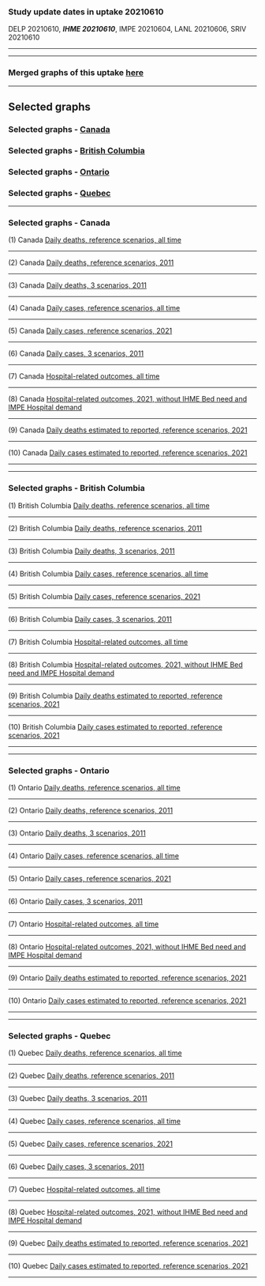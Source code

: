 ### Study update dates in uptake 20210610

DELP 20210610, **_IHME 20210610_**, IMPE 20210604, LANL 20210606, SRIV 20210610


****
****


### Merged graphs of this uptake [here](https://github.com/pourmalek/CovidVisualizedCountry/blob/main/20210610/graphs%20merge%2020210610.pdf)


****

## Selected graphs

### Selected graphs - [Canada](https://github.com/pourmalek/CovidVisualizedCountry/blob/main/20210610/readme.md#selected-graphs---canada-1)

### Selected graphs - [British Columbia](https://github.com/pourmalek/CovidVisualizedCountry/blob/main/20210610/readme.md#selected-graphs---british-columbia-1)

### Selected graphs - [Ontario](https://github.com/pourmalek/CovidVisualizedCountry/blob/main/20210610/readme.md#selected-graphs---ontario-1)

### Selected graphs - [Quebec](https://github.com/pourmalek/CovidVisualizedCountry/blob/main/20210610/readme.md#selected-graphs---quebec-1)

****

### Selected graphs - Canada

(1) Canada [Daily deaths, reference scenarios, all time](https://github.com/pourmalek/CovidVisualizedCountry/blob/main/20210610/output/merge/CAN%20SUB/CAN1%2011aDayDeaMERGnat%20alltime%20-%20COVID-19%20daily%20deaths%2C%20Canada%2C%20National%2C%20reference%20scenarios%2C%20all%20time.pdf)


****

(2) Canada [Daily deaths, reference scenarios, 2011](https://github.com/pourmalek/CovidVisualizedCountry/blob/main/20210610/output/merge/CAN%20SUB/CAN2%2012aDayDeaMERGnat%202021%20-%20COVID-19%20daily%20deaths%2C%20Canada%2C%20National%2C%20reference%20scenarios%2C%202021.pdf)


****

(3) Canada [Daily deaths, 3 scenarios, 2011](https://github.com/pourmalek/CovidVisualizedCountry/blob/main/20210610/output/merge/CAN%20SUB/CAN3%2014aDayDeaMERGnat%202021%203%20scenarios%20-%20COVID-19%20daily%20deaths%2C%20Canada%2C%20National%2C%203%20scenarios%2C%202021.pdf)


****

(4) Canada [Daily cases, reference scenarios, all time](https://github.com/pourmalek/CovidVisualizedCountry/blob/main/20210610/output/merge/CAN%20SUB/CAN4%2031aDayCasMERGnat%20alltime%20-%20COVID-19%20daily%20cases%2C%20Canada%2C%20National%2C%20reference%20scenarios.pdf)


****

(5) Canada [Daily cases, reference scenarios, 2021](https://github.com/pourmalek/CovidVisualizedCountry/blob/main/20210610/output/merge/CAN%20SUB/CAN5%2032aDayCasMERGnat%202021%20-%20COVID-19%20daily%20cases%2C%20Canada%2C%20National%2C%20reference%20scenarios%2C%202021.pdf)


****

(6) Canada [Daily cases, 3 scenarios, 2011](https://github.com/pourmalek/CovidVisualizedCountry/blob/main/20210610/output/merge/CAN%20SUB/CAN6%2034aDayCasMERGnat%202021%203scen%20-%20COVID-19%20daily%20cases%2C%20Canada%2C%20National%2C%203%20scenarios%2C%202021%2C%20uncertainty.pdf)


****

(7) Canada [Hospital-related outcomes, all time](https://github.com/pourmalek/CovidVisualizedCountry/blob/main/20210610/output/merge/CAN%20SUB/CAN7%2071aDayHosMERGnat%20%20alltime%20-%20COVID-19%20hospital-related%20outcomes%2C%20Canada%2C%20National.pdf)


****

(8) Canada [Hospital-related outcomes, 2021, without IHME Bed need and IMPE Hospital demand](https://github.com/pourmalek/CovidVisualizedCountry/blob/main/20210610/output/merge/CAN%20SUB/CAN8%2073aDayHosMERGnat%202021%20-%20COVID-19%20hospital-related%20outcomes%2C%20Canada%2C%20National%2C%20wo%20extremes%2C%202021.pdf)


****

(9) Canada [Daily deaths estimated to reported, reference scenarios, 2021](https://github.com/pourmalek/CovidVisualizedCountry/blob/main/20210610/output/merge/CAN%20SUB/CAN9%2092aDayDERMERGnat%202021%20-%20COVID-19%20daily%20deaths%20estimated%20to%20reported%2C%20Canada%2C%20National%2C%20reference%20scenarios%2C%202021.pdf)


****

(10) Canada [Daily cases estimated to reported, reference scenarios, 2021](https://github.com/pourmalek/CovidVisualizedCountry/blob/main/20210610/output/merge/CAN%20SUB/CAN10%2094aDayCERMERGnat%202021%20-%20COVID-19%20daily%20cases%20estimated%20to%20reported%2C%20Canada%2C%20National%2C%20reference%20scenarios%2C%202021.pdf)


****
****

### Selected graphs - British Columbia

(1) British Columbia [Daily deaths, reference scenarios, all time](https://github.com/pourmalek/CovidVisualizedCountry/blob/main/20210610/output/merge/CAN%20SUB/SUB1%2011bDayDeaMERGsub%20alltime%20British%20Columbia%20-%20COVID-19%20daily%20deaths%2C%20Canada%2C%20British%20Columbia%2C%20reference%20scenarios%2C%20all%20time.pdf)


****

(2) British Columbia [Daily deaths, reference scenarios, 2011](https://github.com/pourmalek/CovidVisualizedCountry/blob/main/20210610/output/merge/CAN%20SUB/SUB2%2012bDayDeaMERGsub%202021%20British%20Columbia%20-%20COVID-19%20daily%20deaths%2C%20Canada%2C%20British%20Columbia%2C%20reference%20scenarios%2C%202021.pdf)


****

(3) British Columbia [Daily deaths, 3 scenarios, 2011](https://github.com/pourmalek/CovidVisualizedCountry/blob/main/20210610/output/merge/CAN%20SUB/SUB3%2014bDayDeaMERGsub%202021%203%20scenarios%20British%20Columbia%20-%20COVID-19%20daily%20deaths%2C%20Canada%2C%20British%20Columbia%2C%203%20scenarios%2C%202021.pdf)


****

(4) British Columbia [Daily cases, reference scenarios, all time](https://github.com/pourmalek/CovidVisualizedCountry/blob/main/20210610/output/merge/CAN%20SUB/SUB4%2031bDayCasMERGsub%20alltime%20British%20Columbia%20-%20COVID-19%20daily%20cases%2C%20Canada%2C%20British%20Columbia%2C%20reference%20scenarios.pdf)


****

(5) British Columbia [Daily cases, reference scenarios, 2021](https://github.com/pourmalek/CovidVisualizedCountry/blob/main/20210610/output/merge/CAN%20SUB/SUB5%2032bDayCasMERGsub%202021%20British%20Columbia%20-%20COVID-19%20daily%20cases%2C%20Canada%2C%20British%20Columbia%2C%20reference%20scenarios%2C%202021.pdf)


****

(6) British Columbia [Daily cases, 3 scenarios, 2011](https://github.com/pourmalek/CovidVisualizedCountry/blob/main/20210610/output/merge/CAN%20SUB/SUB6%2034bDayCasMERGsub%202021%203scen%20British%20Columbia%20-%20COVID-19%20daily%20cases%2C%20Canada%2C%20British%20Columbia%2C%203%20scenarios%2C%202021%2C%20uncertainty.pdf)


****

(7) British Columbia [Hospital-related outcomes, all time](https://github.com/pourmalek/CovidVisualizedCountry/blob/main/20210610/output/merge/CAN%20SUB/SUB7%2071bDayHosMERGsub%20alltime%20British%20Columbia%20-%20COVID-19%20hospital-related%20outcomes%2C%20Canada%2C%20British%20Columbia.pdf)


****

(8) British Columbia [Hospital-related outcomes, 2021, without IHME Bed need and IMPE Hospital demand](https://github.com/pourmalek/CovidVisualizedCountry/blob/main/20210610/output/merge/CAN%20SUB/SUB8%2073bDayHosMERGsub%202021%20woextremes%20British%20Columbia%20-%20COVID-19%20hospital-related%20outcomes%2C%20Canada%2C%20British%20Columbia%2C%20wo%20extremes%2C%202021.pdf)


****

(9) British Columbia [Daily deaths estimated to reported, reference scenarios, 2021](https://github.com/pourmalek/CovidVisualizedCountry/blob/main/20210610/output/merge/CAN%20SUB/SUB9%2092bDayDERMERGsub%202021%20British%20Columbia%20-%20COVID-19%20daily%20deaths%20estimated%20to%20reported%2C%20Canada%2C%20British%20Columbia%2C%20reference%20scenarios%2C%202021.pdf)


****

(10) British Columbia [Daily cases estimated to reported, reference scenarios, 2021](https://github.com/pourmalek/CovidVisualizedCountry/blob/main/20210610/output/merge/CAN%20SUB/SUB10%2094bDayCERMERGsub%202021%20British%20Columbia%20-%20COVID-19%20daily%20cases%20estimated%20to%20reported%2C%20Canada%2C%20British%20Columbia%2C%20reference%20scenarios%2C%202021.pdf)


****
****

### Selected graphs - Ontario

(1) Ontario [Daily deaths, reference scenarios, all time](https://github.com/pourmalek/CovidVisualizedCountry/blob/main/20210610/output/merge/CAN%20SUB/SUB1%2011bDayDeaMERGsub%20alltime%20Ontario%20-%20COVID-19%20daily%20deaths%2C%20Canada%2C%20Ontario%2C%20reference%20scenarios%2C%20all%20time.pdf)


****

(2) Ontario [Daily deaths, reference scenarios, 2011](https://github.com/pourmalek/CovidVisualizedCountry/blob/main/20210610/output/merge/CAN%20SUB/SUB2%2012bDayDeaMERGsub%202021%20Ontario%20-%20COVID-19%20daily%20deaths%2C%20Canada%2C%20Ontario%2C%20reference%20scenarios%2C%202021.pdf)


****

(3) Ontario [Daily deaths, 3 scenarios, 2011](https://github.com/pourmalek/CovidVisualizedCountry/blob/main/20210610/output/merge/CAN%20SUB/SUB3%2014bDayDeaMERGsub%202021%203%20scenarios%20Ontario%20-%20COVID-19%20daily%20deaths%2C%20Canada%2C%20Ontario%2C%203%20scenarios%2C%202021.pdf)


****

(4) Ontario [Daily cases, reference scenarios, all time](https://github.com/pourmalek/CovidVisualizedCountry/blob/main/20210610/output/merge/CAN%20SUB/SUB4%2031bDayCasMERGsub%20alltime%20Ontario%20-%20COVID-19%20daily%20cases%2C%20Canada%2C%20Ontario%2C%20reference%20scenarios.pdf)


****

(5) Ontario [Daily cases, reference scenarios, 2021](https://github.com/pourmalek/CovidVisualizedCountry/blob/main/20210610/output/merge/CAN%20SUB/SUB5%2032bDayCasMERGsub%202021%20Ontario%20-%20COVID-19%20daily%20cases%2C%20Canada%2C%20Ontario%2C%20reference%20scenarios%2C%202021.pdf)


****

(6) Ontario [Daily cases, 3 scenarios, 2011](https://github.com/pourmalek/CovidVisualizedCountry/blob/main/20210610/output/merge/CAN%20SUB/SUB6%2034bDayCasMERGsub%202021%203scen%20Ontario%20-%20COVID-19%20daily%20cases%2C%20Canada%2C%20Ontario%2C%203%20scenarios%2C%202021%2C%20uncertainty.pdf)


****

(7) Ontario [Hospital-related outcomes, all time](https://github.com/pourmalek/CovidVisualizedCountry/blob/main/20210610/output/merge/CAN%20SUB/SUB7%2071bDayHosMERGsub%20alltime%20Ontario%20-%20COVID-19%20hospital-related%20outcomes%2C%20Canada%2C%20Ontario.pdf)


****

(8) Ontario [Hospital-related outcomes, 2021, without IHME Bed need and IMPE Hospital demand](https://github.com/pourmalek/CovidVisualizedCountry/blob/main/20210610/output/merge/CAN%20SUB/SUB8%2073bDayHosMERGsub%202021%20woextremes%20Ontario%20-%20COVID-19%20hospital-related%20outcomes%2C%20Canada%2C%20Ontario%2C%20wo%20extremes%2C%202021.pdf)


****

(9) Ontario [Daily deaths estimated to reported, reference scenarios, 2021](https://github.com/pourmalek/CovidVisualizedCountry/blob/main/20210610/output/merge/CAN%20SUB/SUB9%2092bDayDERMERGsub%202021%20Ontario%20-%20COVID-19%20daily%20deaths%20estimated%20to%20reported%2C%20Canada%2C%20Ontario%2C%20reference%20scenarios%2C%202021.pdf)


****

(10) Ontario [Daily cases estimated to reported, reference scenarios, 2021](https://github.com/pourmalek/CovidVisualizedCountry/blob/main/20210610/output/merge/CAN%20SUB/SUB10%2094bDayCERMERGsub%202021%20Ontario%20-%20COVID-19%20daily%20cases%20estimated%20to%20reported%2C%20Canada%2C%20Ontario%2C%20reference%20scenarios%2C%202021.pdf)


****
****

### Selected graphs - Quebec

(1) Quebec [Daily deaths, reference scenarios, all time](https://github.com/pourmalek/CovidVisualizedCountry/blob/main/20210610/output/merge/CAN%20SUB/SUB1%2011bDayDeaMERGsub%20alltime%20Quebec%20-%20COVID-19%20daily%20deaths%2C%20Canada%2C%20Quebec%2C%20reference%20scenarios%2C%20all%20time.pdf)


****

(2) Quebec [Daily deaths, reference scenarios, 2011](https://github.com/pourmalek/CovidVisualizedCountry/blob/main/20210610/output/merge/CAN%20SUB/SUB2%2012bDayDeaMERGsub%202021%20Quebec%20-%20COVID-19%20daily%20deaths%2C%20Canada%2C%20Quebec%2C%20reference%20scenarios%2C%202021.pdf)


****

(3) Quebec [Daily deaths, 3 scenarios, 2011](https://github.com/pourmalek/CovidVisualizedCountry/blob/main/20210610/output/merge/CAN%20SUB/SUB3%2014bDayDeaMERGsub%202021%203%20scenarios%20Quebec%20-%20COVID-19%20daily%20deaths%2C%20Canada%2C%20Quebec%2C%203%20scenarios%2C%202021.pdf)


****

(4) Quebec [Daily cases, reference scenarios, all time](https://github.com/pourmalek/CovidVisualizedCountry/blob/main/20210610/output/merge/CAN%20SUB/SUB4%2031bDayCasMERGsub%20alltime%20Quebec%20-%20COVID-19%20daily%20cases%2C%20Canada%2C%20Quebec%2C%20reference%20scenarios.pdf)


****

(5) Quebec [Daily cases, reference scenarios, 2021](https://github.com/pourmalek/CovidVisualizedCountry/blob/main/20210610/output/merge/CAN%20SUB/SUB5%2032bDayCasMERGsub%202021%20Quebec%20-%20COVID-19%20daily%20cases%2C%20Canada%2C%20Quebec%2C%20reference%20scenarios%2C%202021.pdf)


****

(6) Quebec [Daily cases, 3 scenarios, 2011](https://github.com/pourmalek/CovidVisualizedCountry/blob/main/20210610/output/merge/CAN%20SUB/SUB6%2034bDayCasMERGsub%202021%203scen%20Quebec%20-%20COVID-19%20daily%20cases%2C%20Canada%2C%20Quebec%2C%203%20scenarios%2C%202021%2C%20uncertainty.pdf)


****

(7) Quebec [Hospital-related outcomes, all time](https://github.com/pourmalek/CovidVisualizedCountry/blob/main/20210610/output/merge/CAN%20SUB/SUB7%2071bDayHosMERGsub%20alltime%20Quebec%20-%20COVID-19%20hospital-related%20outcomes%2C%20Canada%2C%20Quebec.pdf)


****

(8) Quebec [Hospital-related outcomes, 2021, without IHME Bed need and IMPE Hospital demand](https://github.com/pourmalek/CovidVisualizedCountry/blob/main/20210610/output/merge/CAN%20SUB/SUB8%2073bDayHosMERGsub%202021%20woextremes%20Quebec%20-%20COVID-19%20hospital-related%20outcomes%2C%20Canada%2C%20Quebec%2C%20wo%20extremes%2C%202021.pdf)


****

(9) Quebec [Daily deaths estimated to reported, reference scenarios, 2021](https://github.com/pourmalek/CovidVisualizedCountry/blob/main/20210610/output/merge/CAN%20SUB/SUB9%2092bDayDERMERGsub%202021%20Quebec%20-%20COVID-19%20daily%20deaths%20estimated%20to%20reported%2C%20Canada%2C%20Quebec%2C%20reference%20scenarios%2C%202021.pdf)


****

(10) Quebec [Daily cases estimated to reported, reference scenarios, 2021](https://github.com/pourmalek/CovidVisualizedCountry/blob/main/20210610/output/merge/CAN%20SUB/SUB10%2094bDayCERMERGsub%202021%20Quebec%20-%20COVID-19%20daily%20cases%20estimated%20to%20reported%2C%20Canada%2C%20Quebec%2C%20reference%20scenarios%2C%202021.pdf)


****
